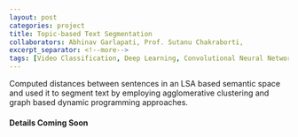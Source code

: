 ```yaml
---
layout: post
categories: project
title: Topic-based Text Segmentation
collaborators: Abhinav Garlapati, Prof. Sutanu Chakraborti,
excerpt_separator: <!--more-->
tags: [Video Classification, Deep Learning, Convolutional Neural Networks]
---
```

<article>
Computed distances between sentences in an LSA based semantic space and used it to segment text by employing
agglomerative clustering and graph based dynamic programming approaches.
</article>
<!--more-->

<h4> Details Coming Soon </h4>
